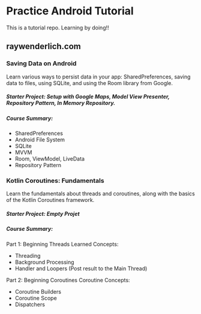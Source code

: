 # Practice Android Tutorial
This is a tutorial repo. Learning by doing!!

## raywenderlich.com
### Saving Data on Android
Learn various ways to persist data in your app: SharedPreferences, saving data to files, using SQLite, and using the Room library from Google. 
##### Starter Project: Setup with Google Maps, Model View Presenter, Repository Pattern, In Memory Repository.
##### Course Summary:
* SharedPreferences
* Android File System
* SQLite
* MVVM
* Room, ViewModel, LiveData
* Repository Pattern

### Kotlin Coroutines: Fundamentals
Learn the fundamentals about threads and coroutines, along with the basics of the Kotlin Coroutines framework.
##### Starter Project: Empty Projet 
##### Course Summary:
Part 1: Beginning Threads
Learned Concepts:
* Threading
* Background Processing
* Handler and Loopers (Post result to the Main Thread)

Part 2: Beginning Coroutines
Coroutine Concepts:
* Coroutine Builders
* Coroutine Scope
* Dispatchers

